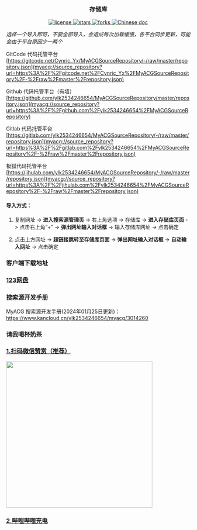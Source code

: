 ### <div align="center">存储库</div>

<p align="center">
    <a href="https://github.com/ylk2534246654/MyACGSourceRepository">
        <img alt="license" src="https://img.shields.io/github/license/ylk2534246654/MyACGSourceRepository" />
    </a>
    <a href="https://github.com/ylk2534246654/MyACGSourceRepository">
        <img alt="stars" src="https://img.shields.io/badge/dynamic/json?color=blue&label=stars&query=stargazers_count&url=https://api.github.com/repos/ylk2534246654/MyACGSourceRepository"/>
    </a>
    <a href="https://github.com/ylk2534246654/MyACGSourceRepository">
        <img alt="forks" src="https://img.shields.io/badge/dynamic/json?color=blue&label=forks&query=forks_count&url=https://api.github.com/repos/ylk2534246654/MyACGSourceRepository" />
    </a>
    <a href="https://github.com/ylk2534246654/MyACGSourceRepository">
        <img alt="Chinese doc" src="https://img.shields.io/badge/文档-简体中文-blue" />
    </a>
</p>

*选择一个导入即可，不要全部导入，会造成每次加载缓慢，各平台同步更新，可能会由于平台原因少一两个*

GitCode 代码托管平台
[https://gitcode.net/Cynric_Yx/MyACGSourceRepository/-/raw/master/repository.json](myacg://source_repository?url=https%3A%2F%2Fgitcode.net%2FCynric_Yx%2FMyACGSourceRepository%2F-%2Fraw%2Fmaster%2Frepository.json)

Github 代码托管平台（有墙）
[https://github.com/ylk2534246654/MyACGSourceRepository/master/repository.json](myacg://source_repository?url=https%3A%2F%2Fgithub.com%2Fylk2534246654%2FMyACGSourceRepository)

Gitlab 代码托管平台
[https://gitlab.com/ylk2534246654/MyACGSourceRepository/-/raw/master/repository.json](myacg://source_repository?url=https%3A%2F%2Fgitlab.com%2Fylk2534246654%2FMyACGSourceRepository%2F-%2Fraw%2Fmaster%2Frepository.json)

极狐代码托管平台
[https://jihulab.com/ylk2534246654/MyACGSourceRepository/-/raw/master/repository.json](myacg://source_repository?url=https%3A%2F%2Fjihulab.com%2Fylk2534246654%2FMyACGSourceRepository%2F-%2Fraw%2Fmaster%2Frepository.json)

#### 导入方式：

 1. 复制网址 -> **进入搜索源管理页** -> 右上角选项 -> 存储库 -> **进入存储库页面** -> 点击右上角“+” -> **弹出网址输入对话框** -> 输入存储库网址 -> 点击确定

 2. 点击上方网址 -> **超链接跳转至存储库页面** -> **弹出网址输入对话框** -> **自动输入网址** -> 点击确定

### 客户端下载地址

### [123网盘](https://www.123pan.com/s/NS2UVv-nEs53)

### 搜索源开发手册

MyACG 搜索源开发手册(2024年01月25日更新)：
https://www.kancloud.cn/ylk2534246654/myacg/3014260

### 请我喝杯奶茶

### [1.扫码微信赞赏（推荐）](https://jihulab.com/ylk2534246654/MyACGSourceRepository/-/raw/master/assets/mm_reward_qrcode.png) 

<img src="https://jihulab.com/ylk2534246654/MyACGSourceRepository/-/raw/master/assets/mm_reward_qrcode.png" width="400">

### [2.哔哩哔哩充电](https://space.bilibili.com/65987144) 
